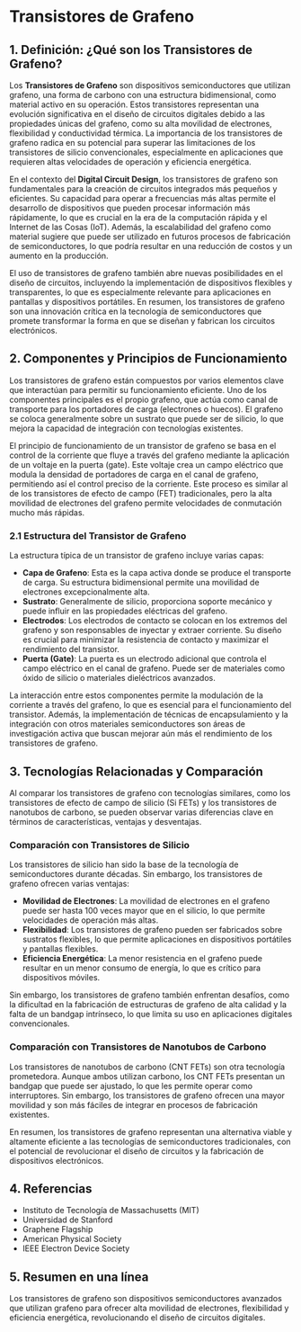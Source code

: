 # Transistores de Grafeno

## 1. Definición: ¿Qué son los **Transistores de Grafeno**?
Los **Transistores de Grafeno** son dispositivos semiconductores que utilizan grafeno, una forma de carbono con una estructura bidimensional, como material activo en su operación. Estos transistores representan una evolución significativa en el diseño de circuitos digitales debido a las propiedades únicas del grafeno, como su alta movilidad de electrones, flexibilidad y conductividad térmica. La importancia de los transistores de grafeno radica en su potencial para superar las limitaciones de los transistores de silicio convencionales, especialmente en aplicaciones que requieren altas velocidades de operación y eficiencia energética.

En el contexto del **Digital Circuit Design**, los transistores de grafeno son fundamentales para la creación de circuitos integrados más pequeños y eficientes. Su capacidad para operar a frecuencias más altas permite el desarrollo de dispositivos que pueden procesar información más rápidamente, lo que es crucial en la era de la computación rápida y el Internet de las Cosas (IoT). Además, la escalabilidad del grafeno como material sugiere que puede ser utilizado en futuros procesos de fabricación de semiconductores, lo que podría resultar en una reducción de costos y un aumento en la producción.

El uso de transistores de grafeno también abre nuevas posibilidades en el diseño de circuitos, incluyendo la implementación de dispositivos flexibles y transparentes, lo que es especialmente relevante para aplicaciones en pantallas y dispositivos portátiles. En resumen, los transistores de grafeno son una innovación crítica en la tecnología de semiconductores que promete transformar la forma en que se diseñan y fabrican los circuitos electrónicos.

## 2. Componentes y Principios de Funcionamiento
Los transistores de grafeno están compuestos por varios elementos clave que interactúan para permitir su funcionamiento eficiente. Uno de los componentes principales es el propio grafeno, que actúa como canal de transporte para los portadores de carga (electrones o huecos). El grafeno se coloca generalmente sobre un sustrato que puede ser de silicio, lo que mejora la capacidad de integración con tecnologías existentes.

El principio de funcionamiento de un transistor de grafeno se basa en el control de la corriente que fluye a través del grafeno mediante la aplicación de un voltaje en la puerta (gate). Este voltaje crea un campo eléctrico que modula la densidad de portadores de carga en el canal de grafeno, permitiendo así el control preciso de la corriente. Este proceso es similar al de los transistores de efecto de campo (FET) tradicionales, pero la alta movilidad de electrones del grafeno permite velocidades de conmutación mucho más rápidas.

### 2.1 Estructura del Transistor de Grafeno
La estructura típica de un transistor de grafeno incluye varias capas:

- **Capa de Grafeno**: Esta es la capa activa donde se produce el transporte de carga. Su estructura bidimensional permite una movilidad de electrones excepcionalmente alta.
- **Sustrato**: Generalmente de silicio, proporciona soporte mecánico y puede influir en las propiedades eléctricas del grafeno.
- **Electrodos**: Los electrodos de contacto se colocan en los extremos del grafeno y son responsables de inyectar y extraer corriente. Su diseño es crucial para minimizar la resistencia de contacto y maximizar el rendimiento del transistor.
- **Puerta (Gate)**: La puerta es un electrodo adicional que controla el campo eléctrico en el canal de grafeno. Puede ser de materiales como óxido de silicio o materiales dieléctricos avanzados.

La interacción entre estos componentes permite la modulación de la corriente a través del grafeno, lo que es esencial para el funcionamiento del transistor. Además, la implementación de técnicas de encapsulamiento y la integración con otros materiales semiconductores son áreas de investigación activa que buscan mejorar aún más el rendimiento de los transistores de grafeno.

## 3. Tecnologías Relacionadas y Comparación
Al comparar los transistores de grafeno con tecnologías similares, como los transistores de efecto de campo de silicio (Si FETs) y los transistores de nanotubos de carbono, se pueden observar varias diferencias clave en términos de características, ventajas y desventajas.

### Comparación con Transistores de Silicio
Los transistores de silicio han sido la base de la tecnología de semiconductores durante décadas. Sin embargo, los transistores de grafeno ofrecen varias ventajas:

- **Movilidad de Electrones**: La movilidad de electrones en el grafeno puede ser hasta 100 veces mayor que en el silicio, lo que permite velocidades de operación más altas.
- **Flexibilidad**: Los transistores de grafeno pueden ser fabricados sobre sustratos flexibles, lo que permite aplicaciones en dispositivos portátiles y pantallas flexibles.
- **Eficiencia Energética**: La menor resistencia en el grafeno puede resultar en un menor consumo de energía, lo que es crítico para dispositivos móviles.

Sin embargo, los transistores de grafeno también enfrentan desafíos, como la dificultad en la fabricación de estructuras de grafeno de alta calidad y la falta de un bandgap intrínseco, lo que limita su uso en aplicaciones digitales convencionales.

### Comparación con Transistores de Nanotubos de Carbono
Los transistores de nanotubos de carbono (CNT FETs) son otra tecnología prometedora. Aunque ambos utilizan carbono, los CNT FETs presentan un bandgap que puede ser ajustado, lo que les permite operar como interruptores. Sin embargo, los transistores de grafeno ofrecen una mayor movilidad y son más fáciles de integrar en procesos de fabricación existentes.

En resumen, los transistores de grafeno representan una alternativa viable y altamente eficiente a las tecnologías de semiconductores tradicionales, con el potencial de revolucionar el diseño de circuitos y la fabricación de dispositivos electrónicos.

## 4. Referencias
- Instituto de Tecnología de Massachusetts (MIT)
- Universidad de Stanford
- Graphene Flagship
- American Physical Society
- IEEE Electron Device Society

## 5. Resumen en una línea
Los transistores de grafeno son dispositivos semiconductores avanzados que utilizan grafeno para ofrecer alta movilidad de electrones, flexibilidad y eficiencia energética, revolucionando el diseño de circuitos digitales.